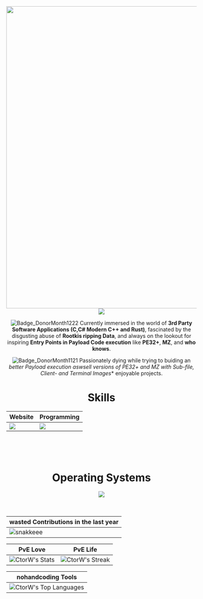 <div align="Center">
<img width="800" src="https://i.gyazo.com/9739b3378199c92a5d4deab93dd55539.gif" />

<div align="center">

<a href="[https://github.com/nohandcoding]">
<img src="[https://github.com/user-attachments/assets/870827f0-3cdc-4a59-a795-8760dd1f5160](https://github.com/user-attachments/assets/870827f0-3cdc-4a59-a795-8760dd1f5160)" />
</a>
</div>


![Badge_DonorMonth1222](https://github.com/user-attachments/assets/6874e57e-67f7-4fbb-b042-85648a82907b)
Currently immersed in the world of **3rd Party Software Applications (C,C# Modern C++ and Rust)**, fascinated by the disgusting abuse of **Rootkis ripping Data**, and always on the lookout for inspiring **Entry Points in Payload Code execution** like **PE32+**, **MZ**, and **who knows**.

![Badge_DonorMonth1121](https://github.com/user-attachments/assets/1e7741fd-abda-4eea-a7ac-299ebec02316)
 Passionately dying while trying to buiding an *better Payload execution aswsell versions of PE32+ and MZ with Sub-file, Client- and Terminal Images** enjoyable projects.


<div align="Center">
<h1>Skills</h1>
</div>

<div align="Center">

| Website | Programming |
| ------------- | ------------- |
| <img src="https://skillicons.dev/icons?i=html,css,js,tailwind"/> | <img src="https://skillicons.dev/icons?i=dotnet,vscode,rust,visualstudio,c,cs,cpp,bash"/> |

</div>

<br>
<br>
<br>

<div align="Center">
<h1>Operating Systems</h1>

<img src="https://skillicons.dev/icons?i=windows,linux,mint"/>

</div>

<br>
<br>

| wasted Contributions in the last year |
| ------------------------------------------|
| ![snakkeee](https://github.com/user-attachments/assets/767354e9-fe1e-4009-b421-2f49388bfda5) | 



<div align="Center">

| PvE Love | PvE Life |
| ------------- | ------------- |
| ![CtorW's Stats](https://github-readme-stats.vercel.app/api?username=CtorW&theme=onedark&show_icons=true&hide_border=true&count_private=true)  | ![CtorW's Streak](https://github-readme-streak-stats.herokuapp.com/?user=CtorW&theme=onedark&hide_border=true) 

| nohandcoding Tools |
| ----------|
| ![CtorW's Top Languages](https://github-readme-stats.vercel.app/api/top-langs/?username=CtorW&theme=onedark&show_icons=true&hide_border=true&layout=compact) |


</div>

<br>
<br>

<div align="Center">

